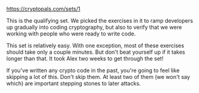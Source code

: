 https://cryptopals.com/sets/1

This is the qualifying set. We picked the exercises in it to ramp developers up
gradually into coding cryptography, but also to verify that we were working with
people who were ready to write code.

This set is relatively easy. With one exception, most of these exercises should
take only a couple minutes. But don't beat yourself up if it takes longer than
that. It took Alex two weeks to get through the set!

If you've written any crypto code in the past, you're going to feel like
skipping a lot of this. Don't skip them. At least two of them (we won't say
which) are important stepping stones to later attacks.
